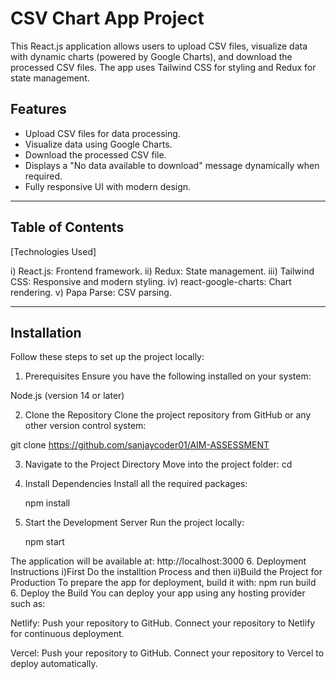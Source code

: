# CSV Chart App Project

This React.js application allows users to upload CSV files, visualize data with dynamic charts (powered by Google Charts), and download the processed CSV files. The app uses Tailwind CSS for styling and Redux for state management.

## Features

- Upload CSV files for data processing.
- Visualize data using Google Charts.
- Download the processed CSV file.
- Displays a "No data available to download" message dynamically when required.
- Fully responsive UI with modern design.

---

## Table of Contents


 [Technologies Used]

  i) React.js: Frontend framework.
  ii) Redux: State management.
   iii) Tailwind CSS: Responsive and modern styling.
  iv) react-google-charts: Chart rendering.
  v) Papa Parse: CSV parsing.

---

## Installation

Follow these steps to set up the project locally:

1. Prerequisites
   Ensure you have the following installed on your system:

Node.js (version 14 or later)

2. Clone the Repository
   Clone the project repository from GitHub or any other version control system:

git clone https://github.com/sanjaycoder01/AIM-ASSESSMENT

3. Navigate to the Project Directory
   Move into the project folder:
   cd <project-directory-name>
4. Install Dependencies
   Install all the required packages:

   npm install

5. Start the Development Server
   Run the project locally:

   npm start

The application will be available at:
http://localhost:3000
6. Deployment Instructions
 i)First Do the installtion Process and then
 ii)Build the Project for Production
  To prepare the app for deployment, build it with:
   npm run build
   6. Deploy the Build
You can deploy your app using any hosting provider such as:

Netlify:
Push your repository to GitHub.
Connect your repository to Netlify for continuous deployment.

Vercel:
Push your repository to GitHub.
Connect your repository to Vercel to deploy automatically.
